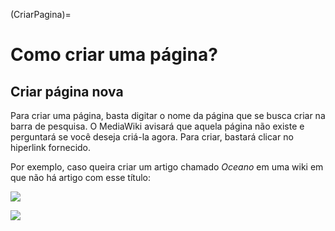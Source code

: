 (CriarPagina)=
# Como criar uma página?

## Criar página nova

Para criar uma página, basta digitar o nome da página que se busca criar na barra de pesquisa. O MediaWiki avisará que aquela página não existe e perguntará se você deseja criá-la agora. Para criar, bastará clicar no hiperlink fornecido.

Por exemplo, caso queira criar um artigo chamado *Oceano* em uma wiki em que não há artigo com esse título:

![](../Imagens/CriaPagina1.png)

![](../Imagens/CriaPagina2.png)
